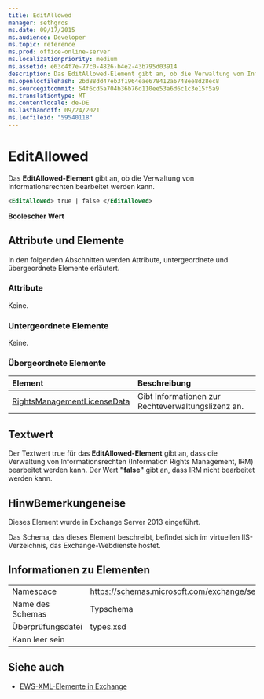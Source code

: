 ```yaml
---
title: EditAllowed
manager: sethgros
ms.date: 09/17/2015
ms.audience: Developer
ms.topic: reference
ms.prod: office-online-server
ms.localizationpriority: medium
ms.assetid: e63c4f7e-77c0-4826-b4e2-43b795d03914
description: Das EditAllowed-Element gibt an, ob die Verwaltung von Informationsrechten bearbeitet werden kann.
ms.openlocfilehash: 2bd88dd47eb3f1964eae678412a6748ee8d28ec8
ms.sourcegitcommit: 54f6cd5a704b36b76d110ee53a6d6c1c3e15f5a9
ms.translationtype: MT
ms.contentlocale: de-DE
ms.lasthandoff: 09/24/2021
ms.locfileid: "59540118"
---
```

# <a name="editallowed"></a>EditAllowed

Das **EditAllowed-Element** gibt an, ob die Verwaltung von Informationsrechten bearbeitet werden kann. 
  
```XML
<EditAllowed> true | false </EditAllowed>
```

 **Boolescher Wert**
## <a name="attributes-and-elements"></a>Attribute und Elemente

In den folgenden Abschnitten werden Attribute, untergeordnete und übergeordnete Elemente erläutert.
  
### <a name="attributes"></a>Attribute

Keine.
  
### <a name="child-elements"></a>Untergeordnete Elemente

Keine.
  
### <a name="parent-elements"></a>Übergeordnete Elemente

|**Element**|**Beschreibung**|
|:-----|:-----|
|[RightsManagementLicenseData](rightsmanagementlicensedata.md) <br/> |Gibt Informationen zur Rechteverwaltungslizenz an.  <br/> |
   
## <a name="text-value"></a>Textwert

Der Textwert  true für das **EditAllowed-Element** gibt an, dass die Verwaltung von Informationsrechten (Information Rights Management, IRM) bearbeitet werden kann. Der Wert **"false"** gibt an, dass IRM nicht bearbeitet werden kann. 
  
## <a name="remarks"></a>HinwBemerkungeneise

Dieses Element wurde in Exchange Server 2013 eingeführt.
  
Das Schema, das dieses Element beschreibt, befindet sich im virtuellen IIS-Verzeichnis, das Exchange-Webdienste hostet.
  
## <a name="element-information"></a>Informationen zu Elementen

|||
|:-----|:-----|
|Namespace  <br/> |https://schemas.microsoft.com/exchange/services/2006/types  <br/> |
|Name des Schemas  <br/> |Typschema  <br/> |
|Überprüfungsdatei  <br/> |types.xsd  <br/> |
|Kann leer sein  <br/> ||
   
## <a name="see-also"></a>Siehe auch



- [EWS-XML-Elemente in Exchange](ews-xml-elements-in-exchange.md)


